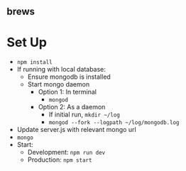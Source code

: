 ## brews
# Set Up
- `npm install`
- If running with local database:
	- Ensure mongodb is installed
	- Start mongo daemon
		- Option 1: In terminal
			- `mongod`
		- Option 2: As a daemon
			- If initial run, `mkdir ~/log`
			- `mongod --fork --logpath ~/log/mongodb.log`
- Update server.js with relevant mongo url
- `mongo`
- Start:
	- Development: `npm run dev`
	- Production: `npm start`
